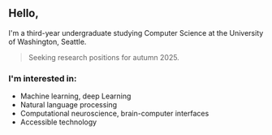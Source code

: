 ## Hello,

I'm a third-year undergraduate studying Computer Science at the University of Washington, Seattle.

> Seeking research positions for autumn 2025.

### I'm interested in:

-   Machine learning, deep Learning
-   Natural language processing
-   Computational neuroscience, brain-computer interfaces
-   Accessible technology
